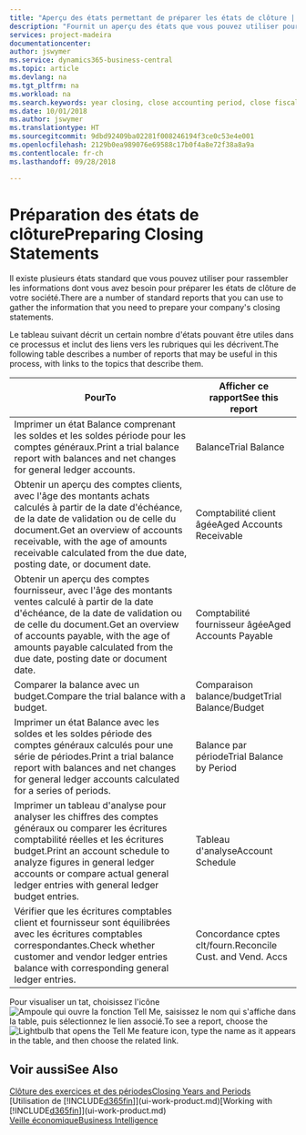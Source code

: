 ```yaml
---
title: "Aperçu des états permettant de préparer les états de clôture | Microsoft Docs"
description: "Fournit un aperçu des états que vous pouvez utiliser pour rassembler les informations pour préparer les états de clôture de votre société à la fin de l'année fiscale."
services: project-madeira
documentationcenter: 
author: jswymer
ms.service: dynamics365-business-central
ms.topic: article
ms.devlang: na
ms.tgt_pltfrm: na
ms.workload: na
ms.search.keywords: year closing, close accounting period, close fiscal year, aging, creditor payments, vendor payments, assets, liabilities, equity, analysis, reporting, financial report, business intelligence, BI, Power Bi, KPI
ms.date: 10/01/2018
ms.author: jswymer
ms.translationtype: HT
ms.sourcegitcommit: 9dbd92409ba02281f008246194f3ce0c53e4e001
ms.openlocfilehash: 2129b0ea989076e69588c17b0f4a8e72f38a8a9a
ms.contentlocale: fr-ch
ms.lasthandoff: 09/28/2018

---
```

# <a name="preparing-closing-statements"></a><span data-ttu-id="76045-103">Préparation des états de clôture</span><span class="sxs-lookup"><span data-stu-id="76045-103">Preparing Closing Statements</span></span>
<span data-ttu-id="76045-104">Il existe plusieurs états standard que vous pouvez utiliser pour rassembler les informations dont vous avez besoin pour préparer les états de clôture de votre société.</span><span class="sxs-lookup"><span data-stu-id="76045-104">There are a number of standard reports that you can use to gather the information that you need to prepare your company's closing statements.</span></span>

<span data-ttu-id="76045-105">Le tableau suivant décrit un certain nombre d'états pouvant être utiles dans ce processus et inclut des liens vers les rubriques qui les décrivent.</span><span class="sxs-lookup"><span data-stu-id="76045-105">The following table describes a number of reports that may be useful in this process, with links to the topics that describe them.</span></span>

| <span data-ttu-id="76045-106">Pour</span><span class="sxs-lookup"><span data-stu-id="76045-106">To</span></span> | <span data-ttu-id="76045-107">Afficher ce rapport</span><span class="sxs-lookup"><span data-stu-id="76045-107">See this report</span></span> |
| --- | --- |
| <span data-ttu-id="76045-108">Imprimer un état Balance comprenant les soldes et les soldes période pour les comptes généraux.</span><span class="sxs-lookup"><span data-stu-id="76045-108">Print a trial balance report with balances and net changes for general ledger accounts.</span></span> |<span data-ttu-id="76045-109">Balance</span><span class="sxs-lookup"><span data-stu-id="76045-109">Trial Balance</span></span> |
| <span data-ttu-id="76045-110">Obtenir un aperçu des comptes clients, avec l'âge des montants achats calculés à partir de la date d'échéance, de la date de validation ou de celle du document.</span><span class="sxs-lookup"><span data-stu-id="76045-110">Get an overview of accounts receivable, with the age of amounts receivable calculated from the due date, posting date, or document date.</span></span> |<span data-ttu-id="76045-111">Comptabilité client âgée</span><span class="sxs-lookup"><span data-stu-id="76045-111">Aged Accounts Receivable</span></span> |
| <span data-ttu-id="76045-112">Obtenir un aperçu des comptes fournisseur, avec l'âge des montants ventes calculé à partir de la date d'échéance, de la date de validation ou de celle du document.</span><span class="sxs-lookup"><span data-stu-id="76045-112">Get an overview of accounts payable, with the age of amounts payable calculated from the due date, posting date or document date.</span></span> |<span data-ttu-id="76045-113">Comptabilité fournisseur âgée</span><span class="sxs-lookup"><span data-stu-id="76045-113">Aged Accounts Payable</span></span> |
| <span data-ttu-id="76045-114">Comparer la balance avec un budget.</span><span class="sxs-lookup"><span data-stu-id="76045-114">Compare the trial balance with a budget.</span></span> |<span data-ttu-id="76045-115">Comparaison balance/budget</span><span class="sxs-lookup"><span data-stu-id="76045-115">Trial Balance/Budget</span></span> |
| <span data-ttu-id="76045-116">Imprimer un état Balance avec les soldes et les soldes période des comptes généraux calculés pour une série de périodes.</span><span class="sxs-lookup"><span data-stu-id="76045-116">Print a trial balance report with balances and net changes for general ledger accounts calculated for a series of periods.</span></span> |<span data-ttu-id="76045-117">Balance par période</span><span class="sxs-lookup"><span data-stu-id="76045-117">Trial Balance by Period</span></span> |
| <span data-ttu-id="76045-118">Imprimer un tableau d'analyse pour analyser les chiffres des comptes généraux ou comparer les écritures comptabilité réelles et les écritures budget.</span><span class="sxs-lookup"><span data-stu-id="76045-118">Print an account schedule to analyze figures in general ledger accounts or compare actual general ledger entries with general ledger budget entries.</span></span> |<span data-ttu-id="76045-119">Tableau d'analyse</span><span class="sxs-lookup"><span data-stu-id="76045-119">Account Schedule</span></span> |
| <span data-ttu-id="76045-120">Vérifier que les écritures comptables client et fournisseur sont équilibrées avec les écritures comptables correspondantes.</span><span class="sxs-lookup"><span data-stu-id="76045-120">Check whether customer and vendor ledger entries balance with corresponding general ledger entries.</span></span> |<span data-ttu-id="76045-121">Concordance cptes clt/fourn.</span><span class="sxs-lookup"><span data-stu-id="76045-121">Reconcile Cust. and Vend. Accs</span></span> |

<span data-ttu-id="76045-122">Pour visualiser un tat, choisissez l'icône ![Ampoule qui ouvre la fonction Tell Me](media/ui-search/search_small.png "Dites-moi ce que vous voulez faire"), saisissez le nom qui s'affiche dans la table, puis sélectionnez le lien associé.</span><span class="sxs-lookup"><span data-stu-id="76045-122">To see a report, choose the ![Lightbulb that opens the Tell Me feature](media/ui-search/search_small.png "Tell me what you want to do") icon, type the name as it appears in the table, and then choose the related link.</span></span>

## <a name="see-also"></a><span data-ttu-id="76045-123">Voir aussi</span><span class="sxs-lookup"><span data-stu-id="76045-123">See Also</span></span>
[<span data-ttu-id="76045-124">Clôture des exercices et des périodes</span><span class="sxs-lookup"><span data-stu-id="76045-124">Closing Years and Periods</span></span>](year-close-years-periods.md)  
<span data-ttu-id="76045-125">[Utilisation de [!INCLUDE[d365fin](includes/d365fin_md.md)]](ui-work-product.md)</span><span class="sxs-lookup"><span data-stu-id="76045-125">[Working with [!INCLUDE[d365fin](includes/d365fin_md.md)]](ui-work-product.md)</span></span>  
[<span data-ttu-id="76045-126">Veille économique</span><span class="sxs-lookup"><span data-stu-id="76045-126">Business Intelligence</span></span>](bi.md)

